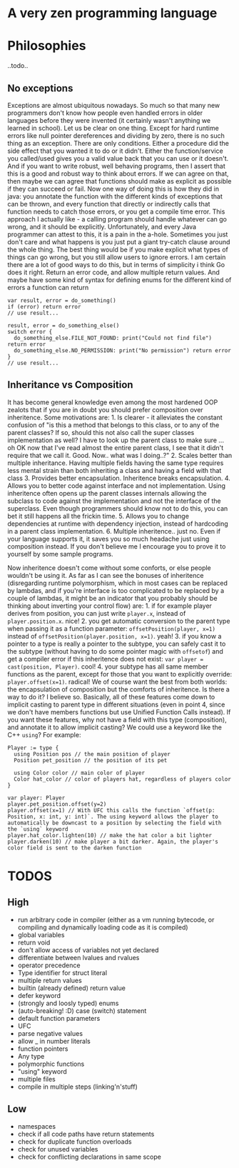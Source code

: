 # A very zen programming language





# Philosophies

..todo..

## No exceptions
Exceptions are almost ubiquitous nowadays. So much so that many new programmers don't know how people even handled errors in older languages before they were invented (it certainly wasn't anything we learned in school).
Let us be clear on one thing. Except for hard runtime errors like null pointer dereferences and dividing by zero, there is no such thing as an exception. There are only conditions. Either a procedure did the side effect that you wanted it to do or it didn't. Either the function/service you called/used gives you a valid value back that you can use or it doesn't. And if you want to write robust, well behaving programs, then I assert that this is a good and robust way to think about errors. If we can agree on that, then maybe we can agree that functions should make as explicit as possible if they can succeed or fail. Now one way of doing this is how they did in java: you annotate the function with the different kinds of exceptions that can be thrown, and every function that directly or indirectly calls that function needs to catch those errors, or you get a compile time error. This approach I actually like - a calling program should handle whatever can go wrong, and it should be explicitly. Unfortunately, and every Java programmer can attest to this, it is a pain in the a-hole. Sometimes you just don't care and what happens is you just put a giant try-catch clause around the whole thing. The best thing would be if you make explicit what types of things can go wrong, but you still allow users to ignore errors. I am certain there are a lot of good ways to do this, but in terms of simplicity i think Go does it right. Return an error code, and allow multiple return values. And maybe have some kind of syntax for defining enums for the different kind of errors a function can return
   ```
   var result, error = do_something()
   if (error) return error
   // use result...

   result, error = do_something_else()
   switch error {
     do_something_else.FILE_NOT_FOUND: print("Could not find file") return error
     do_something_else.NO_PERMISSION: print("No permission") return error
   }
   // use result...
   ```
## Inheritance vs Composition
It has become general knowledge even among the most hardened OOP zealots that if you are in doubt you should prefer composition over inheritence. Some motivations are:
    1. Is clearer - it alleviates the constant confusion of "is this a method that belongs to this class, or to any of the parent classes? If so, should this not also call the super classes implementation as well? I have to look up the parent class to make sure ... oh OK now that I've read almost the entire parent class, I see that it didn't require that we call it. Good. Now.. what was I doing..?"
    2. Scales better than multiple inheritance. Having multiple fields having the same type requires less mental strain than both inheriting a class and having a field with that class
    3. Provides better encapsulation. Inheritence breaks encapsulation.
    4. Allows you to better code against interface and not implementation. Using inheritence often opens up the parent classes internals allowing the subclass to code against the implementation and not the interface of the superclass. Even though programmers should know not to do this, you can bet it still happens all the frickin time.
    5. Allows you to change dependencies at runtime with dependency injection, instead of hardcoding in a parent class implementation.
    6. Multiple inheritence.. just no. Even if your language supports it, it saves you so much headache just using composition instead. If you don't believe me I encourage you to prove it to yourself by some sample programs.
   
Now inheritence doesn't come without some conforts, or else people wouldn't be using it.
As far as I can see the bonuses of inheritence (disregarding runtime polymorphism, which in most cases can be replaced by lambdas, and if you're interface is too complicated to be replaced by a couple of lambdas, it might be an indicator that you probably should be thinking about inverting your control flow) are:
    1. if for example player derives from position, you can just write `player.x`, instead of `player.position.x`. nice!
    2. you get automatic conversion to the parent type when passing it as a function parameter: `offsetPosition(player, x=1)` instead of `offsetPosition(player.position, x=1)`. yeah!
    3. if you know a pointer to a type is really a pointer to the subtype, you can safely cast it to the subtype (without having to do some pointer magic with `offsetof`) and get a compiler error if this inheritence does not exist: `var player = cast(position, Player)`. cool!
    4. your subtype has all same member functions as the parent, except for those that you want to explicitly override: `player.offset(x=1)`. radical!
   We of course want the best from both worlds: the encapsulation of composition but the comforts of inheritence. Is there a way to do it? I believe so.
   Basically, all of these features come down to implicit casting to parent type in different situations (even in point 4, since we don't have members functions but use Unified Function Calls instead). If you want these features, why not have a field with this type (composition), and annotate it to allow implicit casting? We could use a keyword like the C++ `using`?
   For example:

  ```
  Player := type {
    using Position pos // the main position of player
    Position pet_position // the position of its pet

    using Color color // main color of player
    Color hat_color // color of players hat, regardless of players color
  }

  var player: Player
  player.pet_position.offset(y=2)
  player.offset(x=1) // With UFC this calls the function `offset(p: Position, x: int, y: int)`. The using keyword allows the player to automatically be downcast to a position by selecting the field with the `using` keyword
  player.hat_color.lighten(10) // make the hat color a bit lighter
  player.darken(10) // make player a bit darker. Again, the player's color field is sent to the darken function
  ```


# TODOS
## High
 * run arbitrary code in compiler (either as a vm running bytecode, or compiling and dynamically loading code as it is compiled)
 * global variables
 * return void
 * don't allow access of variables not yet declared
 * differentiate between lvalues and rvalues
 * operator precedence
 * Type identifier for struct literal
 * multiple return values
 * builtin (already defined) return value
 * defer keyword
 * (strongly and loosly typed) enums
 * (auto-breaking! :D) case (switch) statement
 * default function parameters
 * UFC
 * parse negative values
 * allow _ in number literals
 * function pointers
 * Any type
 * polymorphic functions
 * "using" keyword
 * multiple files
 * compile in multiple steps (linking'n'stuff)

## Low
 * namespaces
 * check if all code paths have return statements
 * check for duplicate function overloads
 * check for unused variables
 * check for conflicting declarations in same scope

